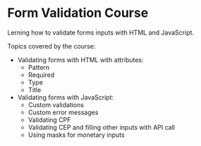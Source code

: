 # Form Validation Course

Lerning how to validate forms inputs with HTML and JavaScript.

Topics covered by the course:

- Validating forms with HTML with attributes:
  - Pattern
  - Required
  - Type
  - Title
- Validating forms with JavaScript:
  - Custom validations
  - Custom error messages
  - Validating CPF
  - Validating CEP and filling other inputs with API call
  - Using masks for monetary inputs
